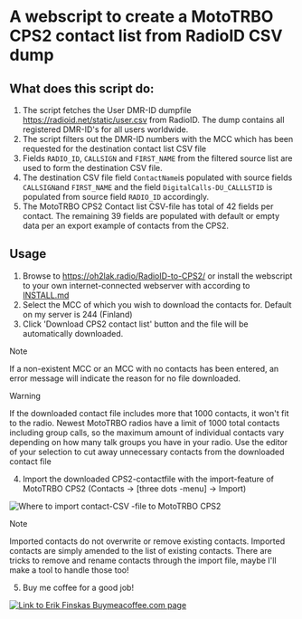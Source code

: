 # A webscript to create a MotoTRBO CPS2 contact list from RadioID CSV dump
## What does this script do:
1. The script fetches the User DMR-ID dumpfile https://radioid.net/static/user.csv from RadioID. The dump contains all registered DMR-ID's for all users worldwide.
2. The script filters out the DMR-ID numbers with the MCC which has been requested for the destination contact list CSV file
3. Fields `RADIO_ID`, `CALLSIGN` and `FIRST_NAME` from the filtered source list are used to form the destination CSV file.
4. The destination CSV file field `ContactName`is populated with source fields `CALLSIGN`and `FIRST_NAME` and the field `DigitalCalls-DU_CALLLSTID` is populated from source field `RADIO_ID` accordingly.
5. The MotoTRBO CPS2 Contact list CSV-file has total of 42 fields per contact. The remaining 39 fields are populated with default or empty data per an export example of contacts from the CPS2.

## Usage
1. Browse to https://oh2lak.radio/RadioID-to-CPS2/ or install the webscript to your own internet-connected webserver with according to [INSTALL.md](INSTALL.md) 
2. Select the MCC of which you wish to download the contacts for. Default on my server is 244 (Finland)
3. Click 'Download CPS2 contact list' button and the file will be automatically downloaded.

>[!NOTE]
>If a non-existent MCC or an MCC with no contacts has been entered, an error message will indicate the reason for no file downloaded.

> [!WARNING]
> If the downloaded contact file includes more that 1000 contacts, it won't fit to the radio. Newest MotoTRBO radios have a limit of 1000 total contacts including group calls, so the maximum amount of individual contacts vary depending on how many talk groups you have in your radio.
> Use the editor of your selection to cut away unnecessary contacts from the downloaded contact file 

4. Import the downloaded CPS2-contactfile with the import-feature of MotoTRBO CPS2 (Contacts -> [three dots -menu] -> Import)

![Where to import contact-CSV -file to MotoTRBO CPS2](https://github.com/user-attachments/assets/c1ab112e-0e63-4053-9a9f-4ce5e012ebb8)

>[!NOTE]
>Imported contacts do not overwrite or remove existing contacts. Imported contacts are simply amended to the list of existing contacts. There are tricks to remove and rename contacts through the import file, maybe I'll make a tool to handle those too!

5. Buy me coffee for a good job!

[![Link to Erik Finskas Buymeacoffee.com page](https://github.com/user-attachments/assets/d1c9cd92-d4f9-4b87-a142-93a200ad88ea)](https://buymeacoffee.com/erikfinskas)
